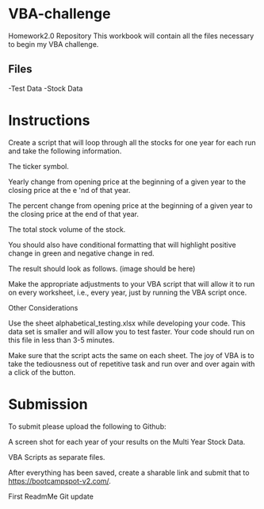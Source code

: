 
# VBA-challenge
Homework2.0 Repository
This workbook will contain all the files necessary to begin my VBA challenge.

## Files
  -Test Data
  -Stock Data

# Instructions

Create a script that will loop through all the stocks for one year for each run and take the following information.

The ticker symbol.


Yearly change from opening price at the beginning of a given year to the closing price at the e
'nd of that year.

The percent change from opening price at the beginning of a given year to the closing price at the end of that year.

The total stock volume of the stock.

You should also have conditional formatting that will highlight positive change in green and negative change in red.

The result should look as follows.
(image should be here)

Make the appropriate adjustments to your VBA script that will allow it to run on every worksheet, i.e., every year, just by running the VBA script once.

Other Considerations

Use the sheet alphabetical_testing.xlsx while developing your code. This data set is smaller and will allow you to test faster. Your code should run on this file in less than 3-5 minutes.


Make sure that the script acts the same on each sheet. The joy of VBA is to take the tediousness out of repetitive task and run over and over again with a click of the button.


# Submission

To submit please upload the following to Github:

A screen shot for each year of your results on the Multi Year Stock Data.

VBA Scripts as separate files.

After everything has been saved, create a sharable link and submit that to https://bootcampspot-v2.com/.

First ReadmMe Git update